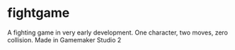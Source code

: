 # fightgame
 A fighting game in very early development. One character, two moves, zero collision. Made in Gamemaker Studio 2
